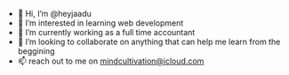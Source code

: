 - 👋 Hi, I’m @heyjaadu
- 👀 I’m interested in learning web development
- 🌱 I’m currently working as a full time accountant
- 💞️ I’m looking to collaborate on anything that can help me learn from the beggining
- 📫 reach out to me on mindcultivation@icloud.com

<!---
heyjaadu/heyjaadu is a ✨ special ✨ repository because its `README.md` (this file) appears on your GitHub profile.
You can click the Preview link to take a look at your changes.
--->
